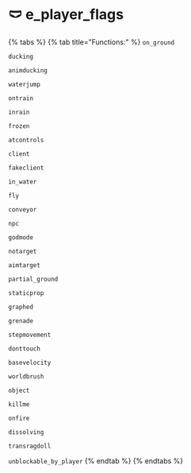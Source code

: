 # 🩲 e\_player\_flags

{% tabs %}
{% tab title="Functions:" %}
`on_ground`

`ducking`

`animducking`

`waterjump`

`ontrain`

`inrain`

`frozen`

`atcontrols`

`client`

`fakeclient`

`in_water`

`fly`

`conveyor`

`npc`

`godmode`

`notarget`

`aimtarget`

`partial_ground`

`staticprop`

`graphed`

`grenade`

`stepmovement`

`donttouch`

`basevelocity`

`worldbrush`

`object`

`killme`

`onfire`

`dissolving`

`transragdoll`

`unblockable_by_player`
{% endtab %}
{% endtabs %}
